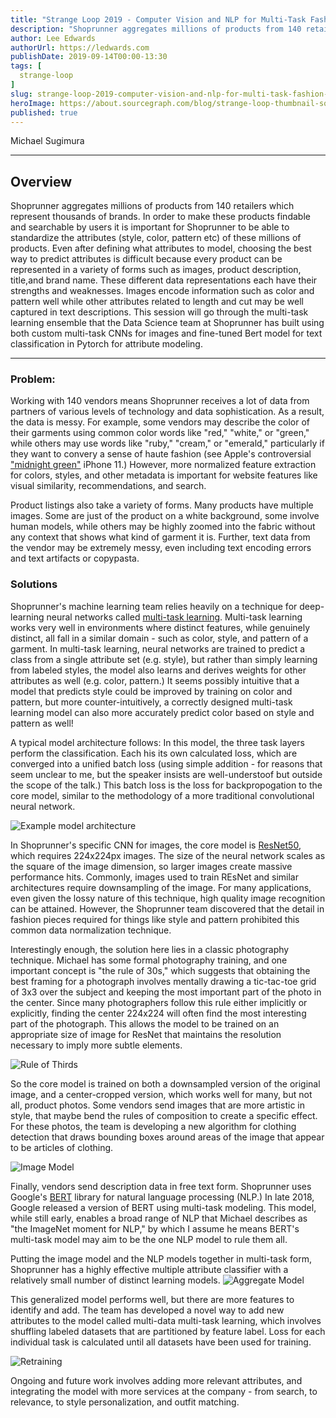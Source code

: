```yaml
---
title: "Strange Loop 2019 - Computer Vision and NLP for Multi-Task Fashion Modeling"
description: "Shoprunner aggregates millions of products from 140 retailers which represent thousands of brands. In order to make these products findable and searchable by users it is important for Shoprunner to be able to standardize the attributes (style, color, pattern etc) of these millions of products. Even after defining what attributes to model, choosing the best way to predict attributes is difficult because every product can be represented in a variety of forms such as images, product description, title,and brand name. These different data representations each have their strengths and weaknesses. Images encode information such as color and pattern well while other attributes related to length and cut may be well captured in text descriptions. This session will go through the multi-task learning ensemble that the Data Science team at Shoprunner has built using both custom multi-task CNNs for images and fine-tuned Bert model for text classification in Pytorch for attribute modeling."
author: Lee Edwards
authorUrl: https://ledwards.com
publishDate: 2019-09-14T00:00-13:30
tags: [
  strange-loop
]
slug: strange-loop-2019-computer-vision-and-nlp-for-multi-task-fashion-modeling
heroImage: https://about.sourcegraph.com/blog/strange-loop-thumbnail-square-v2.jpg
published: true
---
```


<div class="container p-0 liveblog-presenters">
  <div class="row m-0">
      <p class=" mr-12 m-0">
        <span class="liveblog-presenters__name">Michael Sugimura</span>
        <a href="https://twitter.com/sugichan014" target="_blank" title="Twitter"><i class="fa fa-twitter pr-2"></i></a>
        <a href="https://github.com/sugi-chan" target="_blank" title="GitHub"><i class="fa fa-github pr-2"></i></a>
        <a href="https://medium.com/@michaelsugimura" target="_blank" title="Speaker's site"><i class="fa fa-globe pr-2"></i></a>
      </p>
  </div>
</div>

---

## Overview

Shoprunner aggregates millions of products from 140 retailers which represent thousands of brands. In order to make these products findable and searchable by users it is important for Shoprunner to be able to standardize the attributes (style, color, pattern etc) of these millions of products. Even after defining what attributes to model, choosing the best way to predict attributes is difficult because every product can be represented in a variety of forms such as images, product description, title,and brand name. These different data representations each have their strengths and weaknesses. Images encode information such as color and pattern well while other attributes related to length and cut may be well captured in text descriptions. This session will go through the multi-task learning ensemble that the Data Science team at Shoprunner has built using both custom multi-task CNNs for images and fine-tuned Bert model for text classification in Pytorch for attribute modeling.

---

### Problem:
Working with 140 vendors means Shoprunner receives a lot of data from partners of various levels of technology and data sophistication. As a result, the data is messy. For example, some vendors may describe the color of their garments using common color words like "red," "white," or "green," while others may use words like "ruby," "cream," or "emerald," particularly if they want to convery a sense of haute fashion (see Apple's controversial ["midnight green"](https://www.macworld.com/article/3438637/hurry-and-order-your-iphone-11-pro-in-midnight-green-because-they-re-selling-fast.html) iPhone 11.) However, more normalized feature extraction for colors, styles, and other metadata is important for website features like visual similarity, recommendations, and search.

Product listings also take a variety of forms. Many products have multiple images. Some are just of the product on a white background, some involve human models, while others may be highly zoomed into the fabric without any context that shows what kind of garment it is. Further, text data from the vendor may be extremely messy, even including text encoding errors and text artifacts or copypasta.

### Solutions
Shoprunner's machine learning team relies heavily on a technique for deep-learning neural networks called [multi-task learning](http://ruder.io/multi-task/). Multi-task learning works very well in environments where distinct features, while genuinely distinct, all fall in a similar domain - such as color, style, and pattern of a garment. In multi-task learning, neural networks are trained to predict a class from a single attribute set (e.g. style), but rather than simply learning from labeled styles, the model also learns and derives weights for other attributes as well (e.g. color, pattern.) It seems possibly intuitive that a model that predicts style could be improved by training on color and pattern, but more counter-intuitively, a correctly designed multi-task learning model can also more accurately predict color based on style and pattern as well!

A typical model architecture follows:
In this model, the three task layers perform the classification. Each his its own calculated loss, which are converged into a unified batch loss (using simple addition - for reasons that seem unclear to me, but the speaker insists are well-understoof but outside the scope of the talk.) This batch loss is the loss for backpropogation to the core model, similar to the methodology of a more traditional convolutional neural network.

![Example model architecture](/blog/strange-loop-2019/computer-vision-and-nlp-for-multi-task-fashion-modeling-1.jpg)

In Shoprunner's specific CNN for images, the core model is [ResNet50](https://www.kaggle.com/keras/resnet50), which requires 224x224px images. The size of the neural network scales as the square of the image dimension, so larger images create massive performance hits. Commonly, images used to train REsNet and similar architectures require downsampling of the image. For many applications, even given the lossy nature of this technique, high quality image recognition can be attained. However, the Shoprunner team discovered that the detail in fashion pieces required for things like style and pattern prohibited this common data normalization technique.

Interestingly enough, the solution here lies in a classic photography technique. Michael has some formal photography training, and one important concept is "the rule of 30s," which suggests that obtaining the best framing for a photograph involves mentally drawing a tic-tac-toe grid of 3x3 over the subject and keeping the most important part of the photo in the center. Since many photographers follow this rule either implicitly or explicitly, finding the center 224x224 will often find the most interesting part of the photograph. This allows the model to be trained on an appropriate size of image for ResNet that maintains the resolution necessary to imply more subtle elements.

![Rule of Thirds](/blog/strange-loop-2019/computer-vision-and-nlp-for-multi-task-fashion-modeling-2.jpg)

So the core model is trained on both a downsampled version of the original image, and a center-cropped version, which works well for many, but not all, product photos. Some vendors send images that are more artistic in style, that maybe bend the rules of composition to create a specific effect. For these photos, the team is developing a new algorithm for clothing detection that draws bounding boxes around areas of the image that appear to be articles of clothing.

![Image Model](/blog/strange-loop-2019/computer-vision-and-nlp-for-multi-task-fashion-modeling-3.jpg)

Finally, vendors send description data in free text form. Shoprunner uses Google's [BERT](https://github.com/google-research/bert) library for natural language processing (NLP.) In late 2018, Google released a version of BERT using multi-task modeling. This model, while still early, enables a broad range of NLP that Michael describes as "the ImageNet moment for NLP," by which I assume he means BERT's multi-task model may aim to be the one NLP model to rule them all.

Putting the image model and the NLP models together in multi-task form, Shoprunner has a highly effective multiple attribute classifier with a relatively small number of distinct learning models.
![Aggregate Model](/blog/strange-loop-2019/computer-vision-and-nlp-for-multi-task-fashion-modeling-4.jpg)

This generalized model performs well, but there are more features to identify and add. The team has developed a novel way to add new attributes to the model called multi-data multi-task learning, which involves shuffling labeled datasets that are partitioned by feature label. Loss for each individual task is calculated until all datasets have been used for training.

![Retraining](/blog/strange-loop-2019/computer-vision-and-nlp-for-multi-task-fashion-modeling-5.jpg)

Ongoing and future work involves adding more relevant attributes, and integrating the model with more services at the company - from search, to relevance, to style personalization, and outfit matching.
